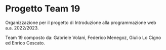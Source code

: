# Progetto Team 19

Organizzazione per il progetto di Introduzione alla programmazione web a.a. 2022/2023.

Team 19 composto da: Gabriele Volani, Federico Menegoz, Giulio Lo Cigno ed Enrico Cescato.
